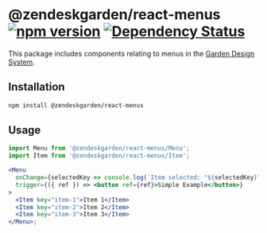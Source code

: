 # @zendeskgarden/react-menus [![npm version](https://img.shields.io/npm/v/@zendeskgarden/react-menus.svg?style=flat-square)](https://www.npmjs.com/package/@zendeskgarden/react-menus) [![Dependency Status](https://img.shields.io/david/zendeskgarden/react-components.svg?path=packages/menus&style=flat-square)](https://david-dm.org/zendeskgarden/react-components?path=packages/menus) <!-- markdownlint-disable -->
<!-- markdownlint-enable -->

This package includes components relating to menus in the
[Garden Design System](https://zendeskgarden.github.io/).

## Installation

```sh
npm install @zendeskgarden/react-menus
```

## Usage

```jsx static
import Menu from '@zendeskgarden/react-menus/Menu';
import Item from '@zendeskgarden/react-menus/Item';

<Menu
  onChange={selectedKey => console.log(`Item selected: "${selectedKey}"`)}
  trigger={({ ref }) => <button ref={ref}>Simple Example</button>}
>
  <Item key="item-1">Item 1</Item>
  <Item key="item-2">Item 2</Item>
  <Item key="item-3">Item 3</Item>
</Menu>;
```
